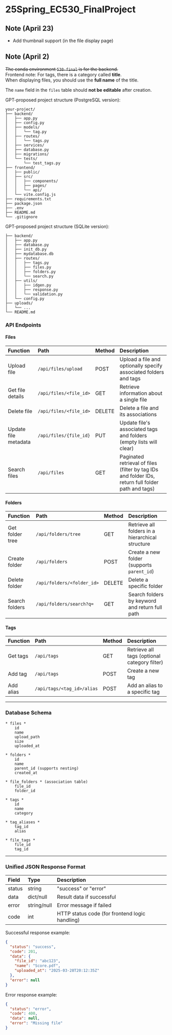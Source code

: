 # 25Spring_EC530_FinalProject

## Note (April 23)

- Add thumbnail support (in the file display page)

## Note (April 2)

~~The conda environment `530-final` is for the backend.~~  
Frontend note: For tags, there is a category called **title**.  
When displaying files, you should use the **full name** of the title.

The `name` field in the `files` table should **not be editable** after creation.

GPT-proposed project structure (PostgreSQL version):

```
your-project/
├── backend/
│   ├── app.py
│   ├── config.py
│   ├── models/
│   │   └── tag.py
│   ├── routes/
│   │   └── tags.py
│   ├── services/
│   ├── database.py
│   ├── migrations/
│   └── tests/
│       └── test_tags.py
├── frontend/
│   ├── public/
│   ├── src/
│   │   ├── components/
│   │   ├── pages/
│   │   └── api/
│   └── vite.config.js
├── requirements.txt
├── package.json
├── .env
├── README.md
└── .gitignore
```

GPT-proposed project structure (SQLite version):

```
├── backend/
│   ├── app.py
│   ├── database.py
│   ├── init_db.py
│   ├── mydatabase.db
│   ├── routes/
│   │   ├── tags.py
│   │   ├── files.py
│   │   ├── folders.py
│   │   └── search.py
│   ├── utils/
│   │   ├── idgen.py
│   │   ├── response.py
│   │   └── validation.py
│   └── config.py
├── uploads/
│   └── ...
└── README.md
```

### API Endpoints

#### Files
| Function | Path | Method | Description |
|:---|:---|:---|:---|
| Upload file | `/api/files/upload` | POST | Upload a file and optionally specify associated folders and tags |
| Get file details | `/api/files/<file_id>` | GET | Retrieve information about a single file |
| Delete file | `/api/files/<file_id>` | DELETE | Delete a file and its associations |
| Update file metadata | `/api/files/{file_id}` | PUT | Update file's associated tags and folders (empty lists will clear) |
| Search files | `/api/files` | GET | Paginated retrieval of files (filter by tag IDs and folder IDs, return full folder path and tags) |

#### Folders
| Function | Path | Method | Description |
|:---|:---|:---|:---|
| Get folder tree | `/api/folders/tree` | GET | Retrieve all folders in a hierarchical structure |
| Create folder | `/api/folders` | POST | Create a new folder (supports `parent_id`) |
| Delete folder | `/api/folders/<folder_id>` | DELETE | Delete a specific folder |
| Search folders | `/api/folders/search?q=` | GET | Search folders by keyword and return full path |

#### Tags
| Function | Path | Method | Description |
|:---|:---|:---|:---|
| Get tags | `/api/tags` | GET | Retrieve all tags (optional category filter) |
| Add tag | `/api/tags` | POST | Create a new tag |
| Add alias | `/api/tags/<tag_id>/alias` | POST | Add an alias to a specific tag |

---

### Database Schema

```
* files *
    id
    name
    upload_path
    size
    uploaded_at

* folders *
    id
    name
    parent_id (supports nesting)
    created_at

* file_folders * (association table)
    file_id
    folder_id

* tags *
    id
    name
    category

* tag_aliases *
    tag_id
    alias

* file_tags *
    file_id
    tag_id
```

---

### Unified JSON Response Format

| Field | Type | Description |
|:---|:---|:---|
| status | string | "success" or "error" |
| data | dict/null | Result data if successful |
| error | string/null | Error message if failed |
| code | int | HTTP status code (for frontend logic handling) |

Successful response example:

```json
{
  "status": "success",
  "code": 201,
  "data": {
    "file_id": "abc123",
    "name": "Score.pdf",
    "uploaded_at": "2025-03-28T20:12:35Z"
  },
  "error": null
}
```

Error response example:

```json
{
  "status": "error",
  "code": 400,
  "data": null,
  "error": "Missing file"
}
```
